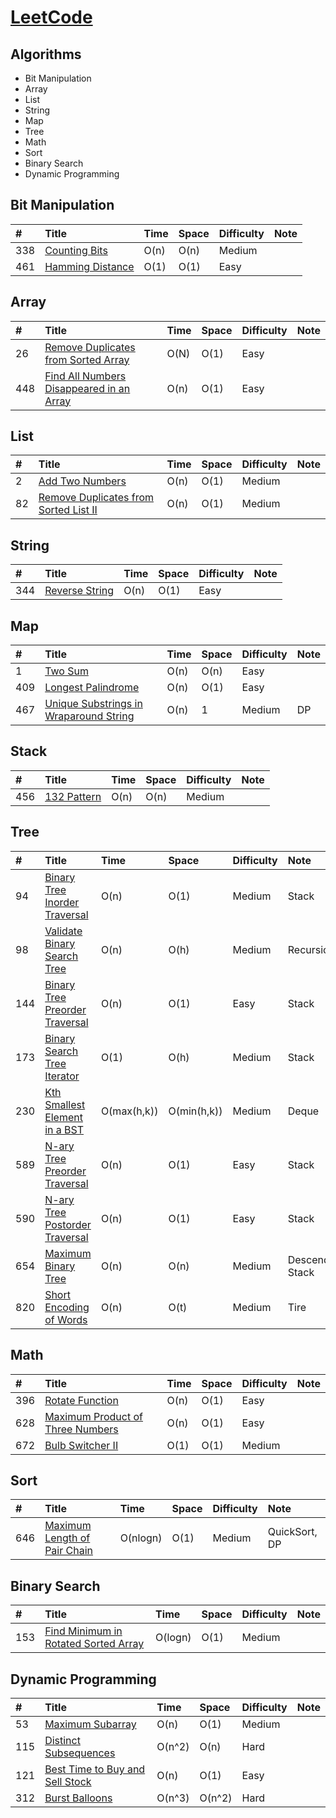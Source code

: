 # [LeetCode](https://leetcode.com/problemset/algorithms/)

## Algorithms
* Bit Manipulation
* Array
* List
* String
* Map
* Tree
* Math
* Sort
* Binary Search
* Dynamic Programming

## Bit Manipulation
|#|Title|Time|Space|Difficulty|Note|
|:-|:-|:-|:-|:-|:-|
|338|[Counting Bits](counting_bits.cpp)|O(n)|O(n)|Medium||
|461|[Hamming Distance](hamming_distance.cpp)|O(1)|O(1)|Easy||

## Array
|#|Title|Time|Space|Difficulty|Note|
|:-|:-|:-|:-|:-|:-|
|26|[Remove Duplicates from Sorted Array](remove_duplicates_from_sorted_array.cpp)|O(N)|O(1)|Easy||
|448|[Find All Numbers Disappeared in an Array](find_all_numbers_disappeared_in_an_array.cpp)|O(n)|O(1)|Easy||

## List
|#|Title|Time|Space|Difficulty|Note|
|:-|:-|:-|:-|:-|:-|
|2|[Add Two Numbers](add_two_numbers.cpp)|O(n)|O(1)|Medium||
|82|[Remove Duplicates from Sorted List II](remove_duplicates_from_sorted_list_2.cpp)|O(n)|O(1)|Medium||

## String
|#|Title|Time|Space|Difficulty|Note|
|:-|:-|:-|:-|:-|:-|
|344|[Reverse String](reverse_string.cpp)|O(n)|O(1)|Easy||

## Map
|#|Title|Time|Space|Difficulty|Note|
|:-|:-|:-|:-|:-|:-|
|1|[Two Sum](two_sum.cpp)|O(n)|O(n)|Easy||
|409|[Longest Palindrome](longest_palindrome.cpp)|O(n)|O(1)|Easy||
|467|[Unique Substrings in Wraparound String](unique_substrings_in_wraparound_string.cpp)|O(n)|1|Medium|DP|

## Stack
|#|Title|Time|Space|Difficulty|Note|
|:-|:-|:-|:-|:-|:-|
|456|[132 Pattern](132_pattern.cpp)|O(n)|O(n)|Medium||

## Tree
|#|Title|Time|Space|Difficulty|Note|
|:-|:-|:-|:-|:-|:-|
|94|[Binary Tree Inorder Traversal](binary_tree_inorder_traversal.cpp)|O(n)|O(1)|Medium|Stack|
|98|[Validate Binary Search Tree](validate_binary_search_tree.cpp)|O(n)|O(h)|Medium|Recursion|
|144|[Binary Tree Preorder Traversal](binary_tree_preorder_traversal.cpp)|O(n)|O(1)|Easy|Stack|
|173|[Binary Search Tree Iterator](binary_search_tree_iterator.cpp)|O(1)|O(h)|Medium|Stack|
|230|[Kth Smallest Element in a BST](kth_smallest_element_in_a_bst.cpp)|O(max(h,k))|O(min(h,k))|Medium|Deque|
|589|[N-ary Tree Preorder Traversal](n-ary_tree_preorder_traversal.cpp)|O(n)|O(1)|Easy|Stack|
|590|[N-ary Tree Postorder Traversal](n-ary_tree_postorder_traversal.cpp)|O(n)|O(1)|Easy|Stack|
|654|[Maximum Binary Tree](maximum_binary_tree.cpp)|O(n)|O(n)|Medium|Descending Stack|
|820|[Short Encoding of Words](short_encoding_of_words.cpp)|O(n)|O(t)|Medium|Tire|

## Math
|#|Title|Time|Space|Difficulty|Note|
|:-|:-|:-|:-|:-|:-|
|396|[Rotate Function](rotate_function.cpp)|O(n)|O(1)|Easy||
|628|[Maximum Product of Three Numbers](maximum_product_of_three_numbers.cpp)|O(n)|O(1)|Easy||
|672|[Bulb Switcher II](bulb_switcher_2.cpp)|O(1)|O(1)|Medium||

## Sort
|#|Title|Time|Space|Difficulty|Note|
|:-|:-|:-|:-|:-|:-|
|646|[Maximum Length of Pair Chain](maximum_length_of_pair_chain.cpp)|O(nlogn)|O(1)|Medium|QuickSort, DP|

## Binary Search
|#|Title|Time|Space|Difficulty|Note|
|:-|:-|:-|:-|:-|:-|
|153|[Find Minimum in Rotated Sorted Array](find_minimum_in_rotated_sorted_array.cpp)|O(logn)|O(1)|Medium||

## Dynamic Programming
|#|Title|Time|Space|Difficulty|Note|
|:-|:-|:-|:-|:-|:-|
|53|[Maximum Subarray](maximum_subarray.cpp)|O(n)|O(1)|Medium||
|115|[Distinct Subsequences](distinct_subsequences.cpp)|O(n^2)|O(n)|Hard||
|121|[Best Time to Buy and Sell Stock](best_time_to_buy_and_sell_stock.cpp)|O(n)|O(1)|Easy||
|312|[Burst Balloons](burst_balloons.cpp)|O(n^3)|O(n^2)|Hard||